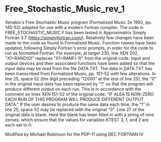 # Free_Stochastic_Music_rev_1
Xenakis's Free Stochastic Music program (Formalized Music 2e 1992, pp. 145-52) adapted for use with a  modern Fortran compiler. The code in FREE_STOCHASTIC_MUSIC.F has been tested in Approximatrix Simply Fortran 3.7 (https://simplyfortran.com/). 
Relatively few changes have been made to the code as found in Formalized Music. Function names have been updated, following Simply Fortran's error prompts, in order for the code to run as formatted Fortran. For example, at target 230, line XEN 202, "X1=RAND(0)" replaces "X1=RANF(-1)" from the original code. Input and output devices and their associated functions have been added so that the input data may be read from the file DATA.TXT. 
The data in DATA.TXT has been transcribed from Formalized Music, pp. 151-52 with few alterations. In line 25, space 52 (the digit preceding "12000" at the end of line 25), the "0" in the original input data has been replaced by "1" so that the program will produce different output on each run. This is in accordance with the comment on lines XEN 151-52 of the original code: "IF ALEA IS NON-ZERO EACH RUN OF THIS PROGRAM WILL PRODUCE DIFFERENT OUTPUT DATA." If the user desires to produce the same data each time, the "1" in line 25, space 52 may be replaced with the original "0". Line 27 of the original data is blank. Here the blank has been filled in with a string of nine zeroes, which ensure that the values for variables KTEST 3, 1, and 2 are each set to 0.  

Modified by Michael Robinson for the PDP-11 using DEC FORTRAN IV
